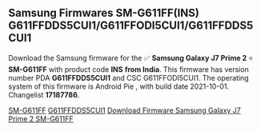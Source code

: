 <h2>Samsung Firmwares SM-G611FF(INS) G611FFDDS5CUI1/G611FFODI5CUI1/G611FFDDS5CUI1</h2>
Download the Samsung firmware for the ✅ <strong>Samsung Galaxy J7 Prime 2 </strong> ⭐ <strong>SM-G611FF</strong> with product code <strong>INS</strong> <strong> from India</strong>. This firmware has version number PDA <strong>G611FFDDS5CUI1</strong> and CSC G611FFODI5CUI1. The operating system of this firmware is Android Pie , with build date 2021-10-01. Changelist <strong>17187786</strong>.


[SM-G611FF](https://samfirm.shop/samsung/model/SM-G611FF)
[G611FFDDS5CUI1](https://samfirm.shop/samsung/pda/G611FFDDS5CUI1)
[Download Firmware Samsung Galaxy J7 Prime 2 SM-G611FF](https://samfirm.shop/samsung/firmware/461897)
